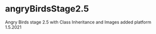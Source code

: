 # angryBirdsStage2.5
Angry Birds stage 2.5 with Class Inheritance and Images
added platform 1.5.2021